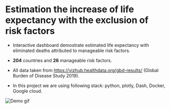 # Estimation the increase of life expectancy with the exclusion of risk factors

* Interactive dashboard demostrate estimated life expectancy with eliminated deaths attributed to manageable risk factors. 

* <b>204</b> countries and <b>26</b> manageable risk factors.
* All data taken from https://vizhub.healthdata.org/gbd-results/ (Global Burden of Disease Study 2019).
* In this project we are using following stack: python, plotly, Dash, Docker, Google cloud.

![Demo gif](https://github.com/NikitiusIvanov/gbd-life-extension-dashboard/blob/main/demo.gif)
